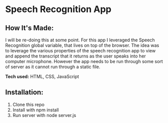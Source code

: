 # Speech Recognition App


## How It's Made:
I will be re-doing this at some point.
For this app I leveraged the Speech Recognition global variable, that lives on top of the browser. The idea was to leverage the various properties of the speech recognition app to view and append the transcript that it returns as the user speaks into her computer microphone. However the app needs to be run through some sort of server as it cannot run through a static file. 

**Tech used:** HTML, CSS, JavaScript

## Installation:
1. Clone this repo
2. Install with npm install
3. Run server with node server.js

